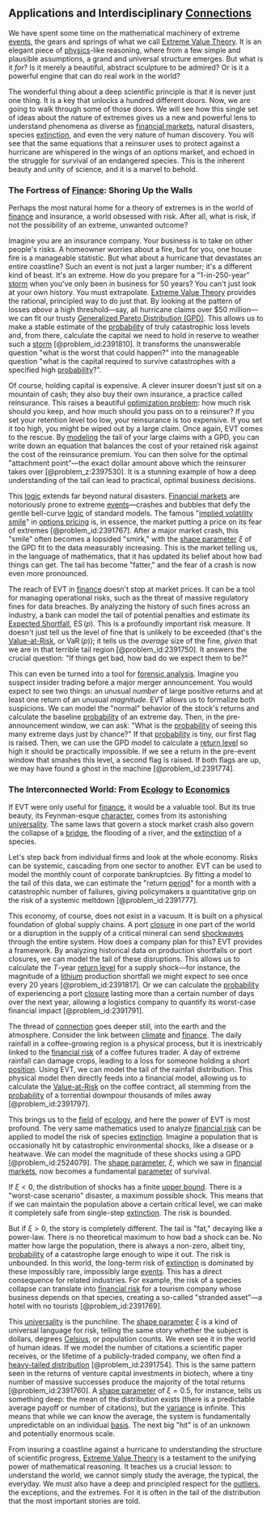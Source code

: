## Applications and Interdisciplinary [Connections](@article_id:193345)

We have spent some time on the mathematical machinery of extreme [events](@article_id:175929), the gears and springs of what we call [Extreme Value Theory](@article_id:139589). It is an elegant piece of [physics](@article_id:144980)-like reasoning, where from a few simple and plausible assumptions, a grand and universal structure emerges. But what is it *for*? Is it merely a beautiful, abstract sculpture to be admired? Or is it a powerful engine that can do real work in the world?

The wonderful thing about a deep scientific principle is that it is never just one thing. It is a key that unlocks a hundred different doors. Now, we are going to walk through some of those doors. We will see how this single set of ideas about the nature of extremes gives us a new and powerful lens to understand phenomena as diverse as [financial markets](@article_id:142343), natural disasters, species [extinction](@article_id:260336), and even the very nature of human discovery. You will see that the same equations that a reinsurer uses to protect against a hurricane are whispered in the wings of an options market, and echoed in the struggle for survival of an endangered species. This is the inherent beauty and unity of science, and it is a marvel to behold.

### The Fortress of [Finance](@article_id:144433): Shoring Up the Walls

Perhaps the most natural home for a theory of extremes is in the world of [finance](@article_id:144433) and insurance, a world obsessed with risk. After all, what is risk, if not the possibility of an extreme, unwanted outcome?

Imagine you are an insurance company. Your business is to take on other people's risks. A homeowner worries about a fire, but for you, one house fire is a manageable statistic. But what about a hurricane that devastates an entire coastline? Such an event is not just a larger number; it's a different kind of beast. It's an extreme. How do you prepare for a "1-in-250-year" [storm](@article_id:177242) when you've only been in business for 50 years? You can't just look at your own history. You must extrapolate. [Extreme Value Theory](@article_id:139589) provides the rational, principled way to do just that. By looking at the pattern of losses *above* a high threshold—say, all hurricane claims over $50 million—we can fit our trusty [Generalized Pareto Distribution (GPD)](@article_id:141552). This allows us to make a stable estimate of the [probability](@article_id:263106) of truly catastrophic loss levels and, from there, calculate the capital we need to hold in reserve to weather such a [storm](@article_id:177242) [@problem_id:2391810]. It transforms the unanswerable question "what is the worst that could happen?" into the manageable question "what is the capital required to survive catastrophes with a specified high [probability](@article_id:263106)?".

Of course, holding capital is expensive. A clever insurer doesn't just sit on a mountain of cash; they also buy their own insurance, a practice called reinsurance. This raises a beautiful [optimization problem](@article_id:266255): how much risk should you keep, and how much should you pass on to a reinsurer? If you set your retention level too low, your reinsurance is too expensive. If you set it too high, you might be wiped out by a large claim. Once again, EVT comes to the rescue. By [modeling](@article_id:268079) the tail of your large claims with a GPD, you can write down an equation that balances the cost of your retained risk against the cost of the reinsurance premium. You can then solve for the optimal "attachment point"—the exact dollar amount above which the reinsurer takes over [@problem_z:2397530]. It is a stunning example of how a deep understanding of the tail can lead to practical, optimal business decisions.

This [logic](@article_id:266330) extends far beyond natural disasters. [Financial markets](@article_id:142343) are notoriously prone to extreme [events](@article_id:175929)—crashes and bubbles that defy the gentle bell-curve [logic](@article_id:266330) of standard models. The famous "[implied volatility smile](@article_id:147077)" in [options pricing](@article_id:138063) is, in essence, the market putting a price on its fear of extremes [@problem_id:2391767]. After a major market crash, this "smile" often becomes a lopsided "smirk," with the [shape parameter](@article_id:140568) $\xi$ of the GPD fit to the data measurably increasing. This is the market telling us, in the language of mathematics, that it has updated its belief about how bad things can get. The tail has become "fatter," and the fear of a crash is now even more pronounced.

The reach of EVT in [finance](@article_id:144433) doesn't stop at market prices. It can be a tool for managing operational risks, such as the threat of massive regulatory fines for data breaches. By analyzing the history of such fines across an industry, a bank can model the tail of potential penalties and estimate its [Expected Shortfall](@article_id:136027), $\operatorname{ES}(p)$. This is a profoundly important risk measure. It doesn't just tell us the level of fine that is unlikely to be exceeded (that's the [Value-at-Risk](@article_id:143791), or $\operatorname{VaR}(p)$); it tells us the *average* size of the fine, *given* that we are in that terrible tail region [@problem_id:2391750]. It answers the crucial question: "If things get bad, how bad do we expect them to be?"

This can even be turned into a tool for [forensic analysis](@article_id:188800). Imagine you suspect insider trading before a major merger announcement. You would expect to see two things: an unusual *number* of large positive returns and at least one return of an unusual *magnitude*. EVT allows us to formalize both suspicions. We can model the "normal" behavior of the stock's returns and calculate the baseline [probability](@article_id:263106) of an extreme day. Then, in the pre-announcement window, we can ask: "What is the [probability](@article_id:263106) of seeing this many extreme days just by chance?" If that [probability](@article_id:263106) is tiny, our first flag is raised. Then, we can use the GPD model to calculate a [return level](@article_id:147245) so high it should be practically impossible. If we see a return in the pre-event window that smashes this level, a second flag is raised. If both flags are up, we may have found a ghost in the machine [@problem_id:2391774].

### The Interconnected World: From [Ecology](@article_id:144804) to [Economics](@article_id:271560)

If EVT were only useful for [finance](@article_id:144433), it would be a valuable tool. But its true beauty, its Feynman-esque [character](@article_id:264898), comes from its astonishing [universality](@article_id:139254). The same laws that govern a stock market crash also govern the collapse of a [bridge](@article_id:264840), the flooding of a river, and the [extinction](@article_id:260336) of a species.

Let's step back from individual firms and look at the whole economy. Risks can be systemic, cascading from one sector to another. EVT can be used to model the monthly count of corporate bankruptcies. By fitting a model to the tail of this data, we can estimate the "return [period](@article_id:169165)" for a month with a catastrophic number of failures, giving policymakers a quantitative grip on the risk of a systemic meltdown [@problem_id:2391777].

This economy, of course, does not exist in a vacuum. It is built on a physical foundation of global supply chains. A port [closure](@article_id:147675) in one part of the world or a disruption in the supply of a critical mineral can send [shockwaves](@article_id:191470) through the entire system. How does a company plan for this? EVT provides a framework. By analyzing historical data on production shortfalls or port closures, we can model the tail of these disruptions. This allows us to calculate the $T$-year [return level](@article_id:147245) for a supply shock—for instance, the magnitude of a [lithium](@article_id:149973) production shortfall we might expect to see once every 20 years [@problem_id:2391817]. Or we can calculate the [probability](@article_id:263106) of experiencing a port [closure](@article_id:147675) lasting more than a certain number of days over the next year, allowing a logistics company to quantify its worst-case financial impact [@problem_id:2391791].

The thread of [connection](@article_id:157984) goes deeper still, into the earth and the atmosphere. Consider the link between [climate](@article_id:144739) and [finance](@article_id:144433). The daily rainfall in a coffee-growing region is a physical process, but it is inextricably linked to the [financial risk](@article_id:137603) of a coffee futures trader. A day of extreme rainfall can damage crops, leading to a loss for someone holding a short [position](@article_id:167295). Using EVT, we can model the tail of the rainfall distribution. This physical model then directly feeds into a financial model, allowing us to calculate the [Value-at-Risk](@article_id:143791) on the coffee contract, all stemming from the [probability](@article_id:263106) of a torrential downpour thousands of miles away [@problem_id:2391797].

This brings us to the [field](@article_id:151652) of [ecology](@article_id:144804), and here the power of EVT is most profound. The very same mathematics used to analyze [financial risk](@article_id:137603) can be applied to model the risk of species [extinction](@article_id:260336). Imagine a population that is occasionally hit by catastrophic environmental shocks, like a disease or a heatwave. We can model the magnitude of these shocks using a GPD [@problem_id:2524079]. The [shape parameter](@article_id:140568), $\xi$, which we saw in [financial markets](@article_id:142343), now becomes a fundamental [parameter](@article_id:174151) of survival.

If $\xi < 0$, the distribution of shocks has a finite [upper bound](@article_id:159755). There is a "worst-case scenario" disaster, a maximum possible shock. This means that if we can maintain the population above a certain critical level, we can make it completely safe from single-step [extinction](@article_id:260336). The risk is bounded.

But if $\xi > 0$, the story is completely different. The tail is "fat," decaying like a power-law. There is no theoretical maximum to how bad a shock can be. No matter how large the population, there is always a non-zero, albeit tiny, [probability](@article_id:263106) of a catastrophe large enough to wipe it out. The risk is unbounded. In this world, the long-term risk of [extinction](@article_id:260336) is dominated by these impossibly rare, impossibly large [events](@article_id:175929). This has a direct consequence for related industries. For example, the risk of a species collapse can translate into [financial risk](@article_id:137603) for a tourism company whose business depends on that species, creating a so-called "stranded asset"—a hotel with no tourists [@problem_id:2391769].

This [universality](@article_id:139254) is the punchline. The [shape parameter](@article_id:140568) $\xi$ is a kind of universal language for risk, telling the same story whether the subject is dollars, degrees [Celsius](@article_id:141017), or population counts. We even see it in the world of human ideas. If we model the number of citations a scientific paper receives, or the lifetime of a publicly-traded company, we often find a [heavy-tailed distribution](@article_id:145321) [@problem_id:2391754]. This is the same pattern seen in the returns of venture capital investments in biotech, where a tiny number of massive successes produce the majority of the total returns [@problem_id:2391760]. A [shape parameter](@article_id:140568) of $\xi=0.5$, for instance, tells us something deep: the mean of the distribution exists (there is a predictable average payoff or number of citations), but the [variance](@article_id:148683) is infinite. This means that while we can know the average, the system is fundamentally unpredictable on an individual [basis](@article_id:155813). The next big "hit" is of an unknown and potentially enormous scale.

From insuring a coastline against a hurricane to understanding the structure of scientific progress, [Extreme Value Theory](@article_id:139589) is a testament to the unifying power of mathematical reasoning. It teaches us a crucial lesson: to understand the world, we cannot simply study the average, the typical, the everyday. We must also have a deep and principled respect for the [outliers](@article_id:172372), the exceptions, and the extremes. For it is often in the tail of the distribution that the most important stories are told.